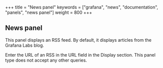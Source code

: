 +++
title = "News panel"
keywords = ["grafana", "news", "documentation", "panels", "news panel"]
weight = 800
+++

## News panel

This panel displays an RSS feed. By default, it displays articles from the Grafana Labs blog.

Enter the URL of an RSS in the URL field in the Display section. This panel type does not accept any other queries.

